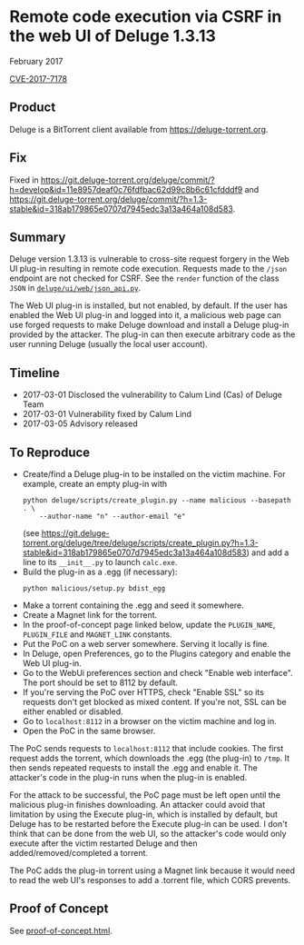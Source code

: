 # Remote code execution via CSRF in the web UI of Deluge 1.3.13

February 2017

[CVE-2017-7178](https://nvd.nist.gov/vuln/detail/CVE-2017-7178)

## Product

Deluge is a BitTorrent client available from <https://deluge-torrent.org>.

## Fix

Fixed in
<https://git.deluge-torrent.org/deluge/commit/?h=develop&id=11e8957deaf0c76fdfbac62d99c8b6c61cfdddf9>
and
<https://git.deluge-torrent.org/deluge/commit/?h=1.3-stable&id=318ab179865e0707d7945edc3a13a464a108d583>.

## Summary

Deluge version 1.3.13 is vulnerable to cross-site request forgery in the Web UI
plug-in resulting in remote code execution. Requests made to the `/json`
endpoint are not checked for CSRF. See the `render` function of the class `JSON`
in
[`deluge/ui/web/json_api.py`](https://git.deluge-torrent.org/deluge/tree/deluge/ui/web/json_api.py?h=develop&id=ec5c8bafb660ddf8109f8584943ec0316427f45f#n221).

The Web UI plug-in is installed, but not enabled, by default. If the user has
enabled the Web UI plug-in and logged into it, a malicious web page can use
forged requests to make Deluge download and install a Deluge plug-in provided by
the attacker. The plug-in can then execute arbitrary code as the user running
Deluge (usually the local user account).

## Timeline

- 2017-03-01 Disclosed the vulnerability to Calum Lind (Cas) of Deluge Team
- 2017-03-01 Vulnerability fixed by Calum Lind
- 2017-03-05 Advisory released

## To Reproduce

- Create/find a Deluge plug-in to be installed on the victim machine. For
  example, create an empty plug-in with
  ```
  python deluge/scripts/create_plugin.py --name malicious --basepath . \
      --author-name "n" --author-email "e"
  ```
  (see
  <https://git.deluge-torrent.org/deluge/tree/deluge/scripts/create_plugin.py?h=1.3-stable&id=318ab179865e0707d7945edc3a13a464a108d583>)
  and add a line to its `__init__.py` to launch `calc.exe`.
- Build the plug-in as a .egg (if necessary):
  ```
  python malicious/setup.py bdist_egg
  ```
- Make a torrent containing the .egg and seed it somewhere.
- Create a Magnet link for the torrent.
- In the proof-of-concept page linked below, update the `PLUGIN_NAME`,
  `PLUGIN_FILE` and `MAGNET_LINK` constants.
- Put the PoC on a web server somewhere. Serving it locally is fine.
- In Deluge, open Preferences, go to the Plugins category and enable the Web
  UI plug-in.
- Go to the WebUi preferences section and check "Enable web interface". The
  port should be set to 8112 by default.
- If you're serving the PoC over HTTPS, check "Enable SSL" so its requests
  don't get blocked as mixed content. If you're not, SSL can be either enabled
  or disabled.
- Go to `localhost:8112` in a browser on the victim machine and log in.
- Open the PoC in the same browser.

The PoC sends requests to `localhost:8112` that include cookies. The first
request adds the torrent, which downloads the .egg (the plug-in) to `/tmp`. It
then sends repeated requests to install the .egg and enable it. The attacker's
code in the plug-in runs when the plug-in is enabled.

For the attack to be successful, the PoC page must be left open until the
malicious plug-in finishes downloading. An attacker could avoid that limitation
by using the Execute plug-in, which is installed by default, but Deluge has to
be restarted before the Execute plug-in can be used. I don't think that can be
done from the web UI, so the attacker's code would only execute after the victim
restarted Deluge and then added/removed/completed a torrent.

The PoC adds the plug-in torrent using a Magnet link because it would need to
read the web UI's responses to add a .torrent file, which CORS prevents.

## Proof of Concept

See [proof-of-concept.html](proof-of-concept.html).

